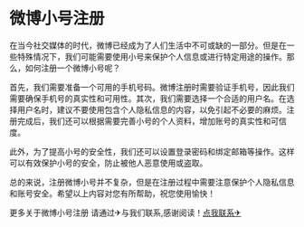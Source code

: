 # 微博小号注册

在当今社交媒体的时代，微博已经成为了人们生活中不可或缺的一部分。但是在一些特殊情况下，我们可能需要使用小号来保护个人信息或进行特定用途的操作。那么，如何注册一个微博小号呢？

首先，我们需要准备一个可用的手机号码。微博注册时需要验证手机号，因此我们需要确保手机号的真实性和可用性。其次，我们需要选择一个合适的用户名。在选择用户名时，建议不要使用包含个人隐私信息的内容，以免引起不必要的麻烦。注册完成后，我们还可以根据需要完善小号的个人资料，增加账号的真实性和可信度。

此外，为了提高小号的安全性，我们还可以设置登录密码和绑定邮箱等操作。这样可以有效保护小号的安全，防止被他人恶意使用或盗取。

总的来说，注册微博小号并不复杂，但是在注册过程中需要注意保护个人隐私信息和账号安全。希望以上内容对您有所帮助，祝您使用愉快！

更多关于微博小号注册 请通过✈与我们联系,感谢阅读！[点我联系✈](https://data.G208.com)